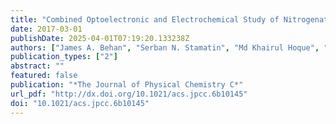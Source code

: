 ```yaml
---
title: "Combined Optoelectronic and Electrochemical Study of Nitrogenated Carbon Electrodes"
date: 2017-03-01
publishDate: 2025-04-01T07:19:20.133238Z
authors: ["James A. Behan", "Serban N. Stamatin", "Md Khairul Hoque", "Guido Ciapetti", "Federico Zen", "Leticia Esteban-Tejeda", "Paula E. Colavita"]
publication_types: ["2"]
abstract: ""
featured: false
publication: "*The Journal of Physical Chemistry C*"
url_pdf: "http://dx.doi.org/10.1021/acs.jpcc.6b10145"
doi: "10.1021/acs.jpcc.6b10145"
---
```


